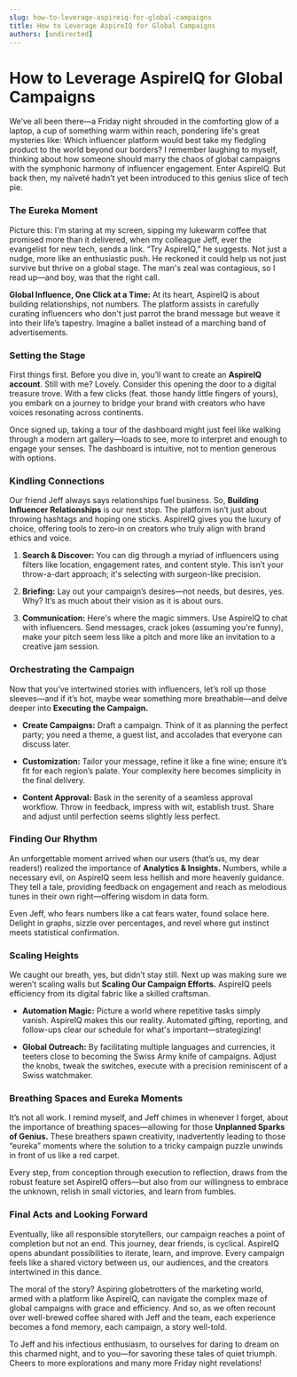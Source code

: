 ```yaml
---
slug: how-to-leverage-aspireiq-for-global-campaigns
title: How to Leverage AspireIQ for Global Campaigns
authors: [undirected]
---
```



# How to Leverage AspireIQ for Global Campaigns

We’ve all been there—a Friday night shrouded in the comforting glow of a laptop, a cup of something warm within reach, pondering life's great mysteries like: Which influencer platform would best take my fledgling product to the world beyond our borders? I remember laughing to myself, thinking about how someone should marry the chaos of global campaigns with the symphonic harmony of influencer engagement. Enter AspireIQ. But back then, my naïveté hadn’t yet been introduced to this genius slice of tech pie. 

### The Eureka Moment

Picture this: I'm staring at my screen, sipping my lukewarm coffee that promised more than it delivered, when my colleague Jeff, ever the evangelist for new tech, sends a link. “Try AspireIQ,” he suggests. Not just a nudge, more like an enthusiastic push. He reckoned it could help us not just survive but thrive on a global stage. The man's zeal was contagious, so I read up—and boy, was that the right call. 

**Global Influence, One Click at a Time:** At its heart, AspireIQ is about building relationships, not numbers. The platform assists in carefully curating influencers who don't just parrot the brand message but weave it into their life’s tapestry. Imagine a ballet instead of a marching band of advertisements.

### Setting the Stage

First things first. Before you dive in, you’ll want to create an **AspireIQ account**. Still with me? Lovely. Consider this opening the door to a digital treasure trove. With a few clicks (feat. those handy little fingers of yours), you embark on a journey to bridge your brand with creators who have voices resonating across continents.

Once signed up, taking a tour of the dashboard might just feel like walking through a modern art gallery—loads to see, more to interpret and enough to engage your senses. The dashboard is intuitive, not to mention generous with options.

### Kindling Connections

Our friend Jeff always says relationships fuel business. So, **Building Influencer Relationships** is our next stop. The platform isn’t just about throwing hashtags and hoping one sticks. AspireIQ gives you the luxury of choice, offering tools to zero-in on creators who truly align with brand ethics and voice. 

1. **Search & Discover:** You can dig through a myriad of influencers using filters like location, engagement rates, and content style. This isn’t your throw-a-dart approach; it's selecting with surgeon-like precision.
   
2. **Briefing:** Lay out your campaign’s desires—not needs, but desires, yes. Why? It’s as much about their vision as it is about ours.

3. **Communication:** Here's where the magic simmers. Use AspireIQ to chat with influencers. Send messages, crack jokes (assuming you're funny), make your pitch seem less like a pitch and more like an invitation to a creative jam session.

### Orchestrating the Campaign

Now that you’ve intertwined stories with influencers, let’s roll up those sleeves—and if it’s hot, maybe wear something more breathable—and delve deeper into **Executing the Campaign.**

- **Create Campaigns:** Draft a campaign. Think of it as planning the perfect party; you need a theme, a guest list, and accolades that everyone can discuss later.

- **Customization:** Tailor your message, refine it like a fine wine; ensure it’s fit for each region’s palate. Your complexity here becomes simplicity in the final delivery.

- **Content Approval:** Bask in the serenity of a seamless approval workflow. Throw in feedback, impress with wit, establish trust. Share and adjust until perfection seems slightly less perfect. 

### Finding Our Rhythm

An unforgettable moment arrived when our users (that’s us, my dear readers!) realized the importance of **Analytics & Insights.** Numbers, while a necessary evil, on AspireIQ seem less hellish and more heavenly guidance. They tell a tale, providing feedback on engagement and reach as melodious tunes in their own right—offering wisdom in data form.

Even Jeff, who fears numbers like a cat fears water, found solace here. Delight in graphs, sizzle over percentages, and revel where gut instinct meets statistical confirmation.

### Scaling Heights

We caught our breath, yes, but didn’t stay still. Next up was making sure we weren’t scaling walls but **Scaling Our Campaign Efforts.** AspireIQ peels efficiency from its digital fabric like a skilled craftsman. 

- **Automation Magic:** Picture a world where repetitive tasks simply vanish. AspireIQ makes this our reality. Automated gifting, reporting, and follow-ups clear our schedule for what's important—strategizing!

- **Global Outreach:** By facilitating multiple languages and currencies, it teeters close to becoming the Swiss Army knife of campaigns. Adjust the knobs, tweak the switches, execute with a precision reminiscent of a Swiss watchmaker.

### Breathing Spaces and Eureka Moments

It’s not all work. I remind myself, and Jeff chimes in whenever I forget, about the importance of breathing spaces—allowing for those **Unplanned Sparks of Genius.** These breathers spawn creativity, inadvertently leading to those “eureka” moments where the solution to a tricky campaign puzzle unwinds in front of us like a red carpet. 

Every step, from conception through execution to reflection, draws from the robust feature set AspireIQ offers—but also from our willingness to embrace the unknown, relish in small victories, and learn from fumbles.

### Final Acts and Looking Forward

Eventually, like all responsible storytellers, our campaign reaches a point of completion but not an end. This journey, dear friends, is cyclical. AspireIQ opens abundant possibilities to iterate, learn, and improve. Every campaign feels like a shared victory between us, our audiences, and the creators intertwined in this dance. 

The moral of the story? Aspiring globetrotters of the marketing world, armed with a platform like AspireIQ, can navigate the complex maze of global campaigns with grace and efficiency. And so, as we often recount over well-brewed coffee shared with Jeff and the team, each experience becomes a fond memory, each campaign, a story well-told.

To Jeff and his infectious enthusiasm, to ourselves for daring to dream on this charmed night, and to you—for savoring these tales of quiet triumph. Cheers to more explorations and many more Friday night revelations!